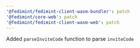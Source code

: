 ```yaml
---
'@fedimint/fedimint-client-wasm-bundler': patch
'@fedimint/core-web': patch
'@fedimint/fedimint-client-wasm-web': patch
---
```


Added `parseInviteCode` function to parse `inviteCode`
